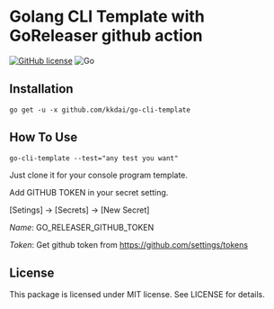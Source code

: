 Golang CLI Template with GoReleaser github action
======================
[![GitHub license](https://img.shields.io/badge/license-MIT-blue.svg)](https://raw.githubusercontent.com/kkdai/go-cli-template/master/LICENSE) ![Go](https://github.com/kkdai/go-cli-template/workflows/Go/badge.svg)



Installation
--------------

    go get -u -x github.com/kkdai/go-cli-template

How To Use
---------------------

    go-cli-template --test="any test you want"  

Just clone it for your console program template.

Add GITHUB TOKEN in your secret setting.

[Setings] -> [Secrets] -> [New Secret]

*Name*: GO_RELEASER_GITHUB_TOKEN

*Token*: Get github token from https://github.com/settings/tokens



License
---------------

This package is licensed under MIT license. See LICENSE for details.
